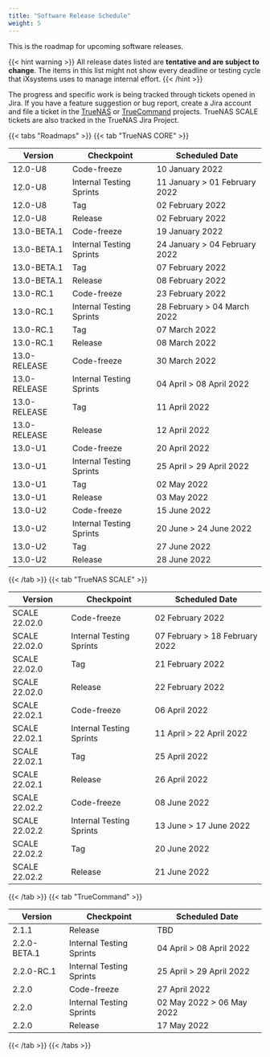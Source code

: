 ```yaml
---
title: "Software Release Schedule"
weight: 5
---
```


This is the roadmap for upcoming software releases.

{{< hint warning >}}
All release dates listed are **tentative and are subject to change**.
The items in this list might not show every deadline or testing cycle that iXsystems uses to manage internal effort.
{{< /hint >}}

The progress and specific work is being tracked through tickets opened in Jira.
If you have a feature suggestion or bug report, create a Jira account and file a ticket in the [TrueNAS](https://jira.ixsystems.com/projects/NAS "TrueNAS Jira Project") or  [TrueCommand](https://jira.ixsystems.com/projects/TC "TrueCommand Jira Project") projects.
TrueNAS SCALE tickets are also tracked in the TrueNAS Jira Project.

{{< tabs "Roadmaps" >}}
{{< tab "TrueNAS CORE" >}}

| Version | Checkpoint | Scheduled Date |
|---------|------------|----------------|
| 12.0-U8 | Code-freeze | 10 January 2022 |
| 12.0-U8 | Internal Testing Sprints | 11 January > 01 February 2022 |
| 12.0-U8 | Tag | 02 February 2022 |
| 12.0-U8 | Release | 02 February 2022 |
| 13.0-BETA.1 | Code-freeze | 19 January 2022 |
| 13.0-BETA.1 | Internal Testing Sprints | 24 January > 04 February 2022 |
| 13.0-BETA.1 | Tag | 07 February 2022 |
| 13.0-BETA.1 | Release | 08 February 2022 |
| 13.0-RC.1 | Code-freeze | 23 February 2022 |
| 13.0-RC.1 | Internal Testing Sprints | 28 February > 04 March 2022 |
| 13.0-RC.1 | Tag | 07 March 2022 |
| 13.0-RC.1 | Release | 08 March 2022 |
| 13.0-RELEASE | Code-freeze | 30 March 2022 |
| 13.0-RELEASE | Internal Testing Sprints | 04 April > 08 April 2022 |
| 13.0-RELEASE | Tag | 11 April 2022 |
| 13.0-RELEASE | Release | 12 April 2022 |
| 13.0-U1 | Code-freeze | 20 April 2022 |
| 13.0-U1 | Internal Testing Sprints | 25 April > 29 April 2022 |
| 13.0-U1 | Tag | 02 May 2022 |
| 13.0-U1 | Release | 03 May 2022 |
| 13.0-U2 | Code-freeze | 15 June 2022 |
| 13.0-U2 | Internal Testing Sprints | 20 June > 24 June 2022 |
| 13.0-U2 | Tag | 27 June 2022 |
| 13.0-U2 | Release | 28 June 2022 |

{{< /tab >}}
{{< tab "TrueNAS SCALE" >}}

| Version | Checkpoint | Scheduled Date |
|---------|------------|----------------|
| SCALE 22.02.0 | Code-freeze | 02 February 2022 |
| SCALE 22.02.0 | Internal Testing Sprints | 07 February > 18 February 2022 |
| SCALE 22.02.0 | Tag | 21 February 2022 |
| SCALE 22.02.0 | Release | 22 February 2022 |
| SCALE 22.02.1 | Code-freeze | 06 April 2022 |
| SCALE 22.02.1 | Internal Testing Sprints | 11 April > 22 April 2022 |
| SCALE 22.02.1 | Tag | 25 April 2022 |
| SCALE 22.02.1 | Release | 26 April 2022 |
| SCALE 22.02.2 | Code-freeze | 08 June 2022 |
| SCALE 22.02.2 | Internal Testing Sprints | 13 June > 17 June 2022 |
| SCALE 22.02.2 | Tag | 20 June 2022 |
| SCALE 22.02.2 | Release | 21 June 2022 |

{{< /tab >}}
{{< tab "TrueCommand" >}}

| Version | Checkpoint | Scheduled Date |
|---------|------------|----------------|
| 2.1.1   | Release    | TBD            |
| 2.2.0-BETA.1 | Internal Testing Sprints | 04 April > 08 April 2022 |
| 2.2.0-RC.1 | Internal Testing Sprints | 25 April > 29 April 2022 |
| 2.2.0 | Code-freeze | 27 April 2022 |
| 2.2.0 | Internal Testing Sprints | 02 May 2022 > 06 May 2022 |
| 2.2.0 | Release | 17 May 2022 |

{{< /tab >}}
{{< /tabs >}}
